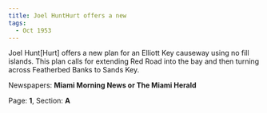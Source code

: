 ```yaml
---  
title: Joel HuntHurt offers a new  
tags:  
  - Oct 1953  
---  
```

  
Joel Hunt[Hurt] offers a new plan for an Elliott Key causeway using no fill islands. This plan calls for extending Red Road into the bay and then turning across Featherbed Banks to Sands Key.  
  
Newspapers: **Miami Morning News or The Miami Herald**  
  
Page: **1**, Section: **A** 

